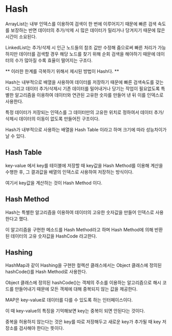 # Hash

ArrayList는 내부 인덱스를 이용하여 검색이 한 번에 이루어지기 때문에 빠른 검색 속도를 보장하는 반면 데이터의 추가/삭제 시 많은 데이터가 밀리거나 당겨지기 때문에 많은 시간이 소요된다.

LinkedList는 추가/삭제 시 인근 노드들의 참조 값만 수정해 줌으로써 빠른 처리가 가능하지만 데이터를 검색할 경우 해당 노드를 찾기 위해 순회 검색을 해야하기 때문에 데이터의 수가 많아질 수록 효율이 떨어지는 구조다.

** 이러한 한계를 극복하기 위해서 제시된 방법이 Hash다. **

Hash는 내부적으로 배열을 사용하여 데이터를 저장하기 때문에 빠른 검색속도를 갖는다.
그리고 데이터 추가/삭제시 기존 데이터를 밀어내거나 당기는 작업이 필요없도록 특별한 알고리즘을 이용하여 데이터와 연관된 고유한 숫자를 만들어 낸 뒤 이를 인덱스로 사용한다.

특정 데이터가 저장되는 인덱스를 그 데이터만의 고유한 위치로 정하여서 데이터 추가/삭제시 데이터의 이동이 없도록 만들어진 구조이다.

Hash가 내부적으로 사용하는 배열을 Hash Table 이라고 하며 크기에 따라 성능차이가 날 수 있다.

## Hash Table
key-value 에서 key를 테이블에 저장할 때 key값을 Hash Method를 이용해 계산을 수행한 후, 그 결과값을 배열의 인덱스로 사용하여 저장하는 방식이다. 

여기서 key값을 계산하는 것이 Hash Method 이다.

## Hash Method
Hash는 특별한 알고리즘을 이용하여 데이터의 고유한 숫자값을 만들어 인덱스로 사용한다고 했다. 

이 알고리즘을 구현한 메소드를 Hash Method라고 하며 Hash Method에 의해 반환된 데이터의 고유 숫자값을 HashCode 라고한다.

## Hashing
HashMap과 같이 Hashing을 구현한 컬렉션 클래스에서는 Object 클래스에 정의된 hashCode()를 Hash Method로 사용한다. 

Object 클래스에 정의된 hashCode()는 객체의 주소를 이용하는 알고리즘으로 해시 코드를 만들어내기 때문에 모든 객체에 대해 중복되지 않는 값을 제공한다.

MAP은 key-value로 데이터를 다를 수 있도록 하는 인터페이스이다. 

이 때 key-value의 특징을 기억해보면 key는 중복이 되면 안된다는 것이다. 

중복을 허용하지 않는다는 것은 key를 따로 저장해두고 새로운 key가 추가될 때 key 저장소를 검사해야 한다는 뜻이다. 
